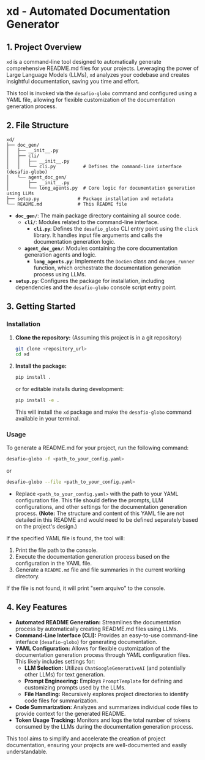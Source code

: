 # xd - Automated Documentation Generator

## 1. Project Overview

`xd` is a command-line tool designed to automatically generate comprehensive README.md files for your projects. Leveraging the power of Large Language Models (LLMs), `xd` analyzes your codebase and creates insightful documentation, saving you time and effort.

This tool is invoked via the `desafio-globo` command and configured using a YAML file, allowing for flexible customization of the documentation generation process.

## 2. File Structure

```
xd/
├── doc_gen/
│   ├── __init__.py
│   ├── cli/
│   │   ├── __init__.py
│   │   └── cli.py          # Defines the command-line interface (desafio-globo)
│   └── agent_doc_gen/
│       ├── __init__.py
│       └── long_agents.py  # Core logic for documentation generation using LLMs
├── setup.py              # Package installation and metadata
└── README.md             # This README file
```

*   **`doc_gen/`**:  The main package directory containing all source code.
    *   **`cli/`**:  Modules related to the command-line interface.
        *   **`cli.py`**:  Defines the `desafio_globo` CLI entry point using the `click` library. It handles input file arguments and calls the documentation generation logic.
    *   **`agent_doc_gen/`**: Modules containing the core documentation generation agents and logic.
        *   **`long_agents.py`**: Implements the `DocGen` class and `docgen_runner` function, which orchestrate the documentation generation process using LLMs.
*   **`setup.py`**:  Configures the package for installation, including dependencies and the `desafio-globo` console script entry point.

## 3. Getting Started

### Installation

1.  **Clone the repository:** (Assuming this project is in a git repository)
    ```bash
    git clone <repository_url>
    cd xd
    ```

2.  **Install the package:**
    ```bash
    pip install .
    ```
    or for editable installs during development:
    ```bash
    pip install -e .
    ```
    This will install the `xd` package and make the `desafio-globo` command available in your terminal.

### Usage

To generate a README.md for your project, run the following command:

```bash
desafio-globo -f <path_to_your_config.yaml>
```

or

```bash
desafio-globo --file <path_to_your_config.yaml>
```

*   Replace `<path_to_your_config.yaml>` with the path to your YAML configuration file. This file should define the prompts, LLM configurations, and other settings for the documentation generation process.  **(Note:** The structure and content of this YAML file are not detailed in this README and would need to be defined separately based on the project's design.)

If the specified YAML file is found, the tool will:

1.  Print the file path to the console.
2.  Execute the documentation generation process based on the configuration in the YAML file.
3.  Generate a `README.md` file and file summaries in the current working directory.

If the file is not found, it will print "sem arquivo" to the console.

## 4. Key Features

*   **Automated README Generation:**  Streamlines the documentation process by automatically creating README.md files using LLMs.
*   **Command-Line Interface (CLI):** Provides an easy-to-use command-line interface (`desafio-globo`) for generating documentation.
*   **YAML Configuration:**  Allows for flexible customization of the documentation generation process through YAML configuration files. This likely includes settings for:
    *   **LLM Selection:**  Utilizes `ChatGoogleGenerativeAI` (and potentially other LLMs) for text generation.
    *   **Prompt Engineering:** Employs `PromptTemplate` for defining and customizing prompts used by the LLMs.
    *   **File Handling:**  Recursively explores project directories to identify code files for summarization.
*   **Code Summarization:**  Analyzes and summarizes individual code files to provide context for the generated README.
*   **Token Usage Tracking:**  Monitors and logs the total number of tokens consumed by the LLMs during the documentation generation process.

This tool aims to simplify and accelerate the creation of project documentation, ensuring your projects are well-documented and easily understandable.